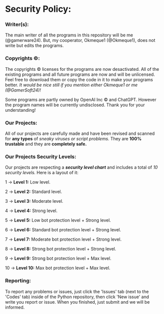 # Security Policy:

### Writer(s):
The main writer of all the programs in this repository will be me (@gamerware24).
But, my cooperator, Okmeque1 (@Okmeque1), does not write but edits the programs.

### Copyrights ©:

The copyrights © licenses for the programs are now desactivated. All of the existing programs and all future programs are now and will be unlicensed. Feel free to download them or copy the code in it to make your programs better. *It would be nice still if you mention either Okmeque1 or me (@GamerSoft24)!*

Some programs are partly owned by OpenAI Inc © and ChatGPT. However the program names will be currently undisclosed. Thank you for your understanding!

### Our Projects:

All of our projects are carefully made and have been revised and scanned for **any types** of *sneaky viruses or script problems.* They are **100% trustable** and they are **completely safe.** 

### Our Projects Security Levels:

Our projects are respecting a ***security level chart*** and includes a total of *10 security levels.* Here is a layout of it:

1 -> **Level 1:** Low level.

2 -> **Level 2:** Standard level.

3 -> **Level 3:** Moderate level.

4 -> **Level 4:** Strong level.

5 -> **Level 5:** Low bot protection level + Strong level.

6 -> **Level 6:** Standard bot protection level + Strong level.

7 -> **Level 7:** Moderate bot protection level + Strong level.

8 -> **Level 8:** Strong bot protection level + Strong level.

9 -> **Level 9:** Strong bot protection level + Max level.

10 -> **Level 10:** Max bot protection level + Max level.


### Reporting:
 
To report any problems or issues, just click the 'Issues' tab (next to the 'Codes' tab) inside of the Python repository, then click 'New issue' and write you report or issue. When you finished, just submit and we will be informed.
